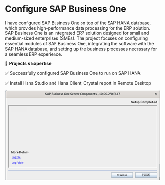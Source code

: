 # Configure SAP Business One

I have configured SAP Business One on top of the SAP HANA database, which provides high-performance data processing for the ERP solution. SAP Business One is an integrated ERP solution designed for small and medium-sized enterprises (SMEs). The project focuses on configuring essential modules of SAP Business One, integrating the software with the SAP HANA database, and setting up the business processes necessary for a seamless ERP experience.

🔹 **Projects & Expertise**

✅ Successfully configured SAP Business One to run on SAP HANA.

✅ Install Hana Studio and Hana Client, Crystal report in Remote Desktop

<img src="image.png" alt="account" width="600">

